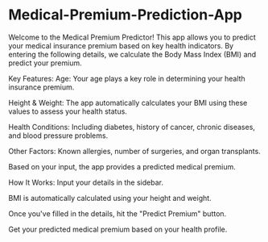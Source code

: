 # Medical-Premium-Prediction-App
Welcome to the Medical Premium Predictor! This app allows you to predict your medical insurance premium based on key health indicators. By entering the following details, we calculate the Body Mass Index (BMI) and predict your premium.

Key Features:
Age: Your age plays a key role in determining your health insurance premium.

Height & Weight: The app automatically calculates your BMI using these values to assess your health status.

Health Conditions: Including diabetes, history of cancer, chronic diseases, and blood pressure problems.

Other Factors: Known allergies, number of surgeries, and organ transplants.

Based on your input, the app provides a predicted medical premium.

How It Works:
Input your details in the sidebar.

BMI is automatically calculated using your height and weight.

Once you've filled in the details, hit the "Predict Premium" button.

Get your predicted medical premium based on your health profile.
